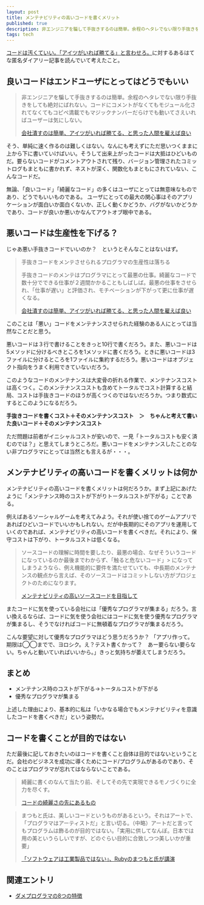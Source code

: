 ```yaml
---
layout: post
title: メンテナビリティの高いコードを書くメリット
published: true
description: 非エンジニアを騙して手抜きするのは簡単。余程のヘタレでない限り手抜きをしても絶対にばれない。コードにコメントがなくてもモジュール化されてなくてもコピペ満載でもマジックナンバーだらけでも動いてさえいればユーザーは気にしない。そう、単純に速く作るのは難しくはない。
tags: tech
---
```


[コードは汚くていい。「アイツがいれば勝てる」と言わせろ。](http://careerhack.en-japan.com/report/detail/66)に対するあるはてな匿名ダイアリー記事を読んでいて考えたこと。

良いコードはエンドユーザにとってはどうでもいい
-----
> 非エンジニアを騙して手抜きするのは簡単。余程のヘタレでない限り手抜きをしても絶対にばれない。コードにコメントがなくてもモジュール化されてなくてもコピペ満載でもマジックナンバーだらけでも動いてさえいればユーザーは気にしない。
>
> [会社潰すのは簡単、アイツがいれば勝てる、と思った人間を雇えば良い](http://anond.hatelabo.jp/20121201025247)

そう、単純に速く作るのは難しくはない。なんにも考えずにただ思いつくままに上から下に書いていけばいい。そうして出来上がったコードは大抵はひどいものだ。要らないコードがコメントアウトされて残り、バージョン管理されたコミットログもまともに書かれず、ネストが深く、関数化もまともにされていない、こんなコードだ。

無論、「良いコード」「綺麗なコード」の多くはユーザにとっては無意味なものであり、どうでもいいものである。 ユーザにとっての最大の関心事はそのアプリケーションが面白いか面白くないか、正しく動くかどうか、バグがないかどうかであり、コードが良いか悪いかなんてアウトオブ眼中である。

悪いコードは生産性を下げる？
-----
じゃあ悪い手抜きコードでいいのか？　というとそんなことはないはず。

> 手抜きコードをメンテさせられるプログラマの生産性は落ちる
> 
> 手抜きコードのメンテはプログラマにとって最悪の仕事。綺麗なコードで数十分でできる仕事が２週間かかることもしばしば。最悪の仕事をさせられ、「仕事が遅い」と評価され、モチベーションが下がって更に仕事が遅くなる。
>
> [会社潰すのは簡単、アイツがいれば勝てる、と思った人間を雇えば良い](http://anond.hatelabo.jp/20121201025247)

このことは「悪い」コードをメンテナンスさせられた経験のある人にとっては当然なことだと思う。

悪いコードは３行で書けることをきっと10行で書くだろう。また、悪いコードは5メソッドに分けるべきところを1メソッドに書くだろう。ときに悪いコードは3ファイルに分けるところを1ファイルに集約するだろう。悪いコードはオブジェクト指向をうまく利用できていないだろう。

このようなコードのメンテナンスは大変骨の折れる作業で、メンテナンスコストは高くつく。このメンテナンスコストも含めてトータルでコスト計算すると結局、コストは手抜きコードのほうが高くつくのではないだろうか。つまり数式にするとこのようになるだろう。

**手抜きコードを書くコスト＋そのメンテナンスコスト　＞　ちゃんと考えて書いた良いコード＋そのメンテナンスコスト**

ただ問題は前者がイニシャルコストが安いので、一見「トータルコストも安く済むのでは？」と思えてしまうところだ。悪いコードをメンテナンスしたことのない非プログラマにとっては当然とも言えるが・・・。

メンテナビリティの高いコードを書くメリットは何か
-------
メンテナビリティの高いコードを書くメリットは何だろうか。まず上記にあげたように「メンテナンス時のコストが下がりトータルコストが下がる」ことである。

例えばあるソーシャルゲームを考えてみよう。それが使い捨てのゲームアプリであればひどいコードでいいかもしれない。だが中長期的にそのアプリを運用していくのであれば、メンテナビリティの高いコードを書くべきだ。それにより、保守コストは下がり、トータルコストは低くなる。

> ソースコードの理解に時間を要したり、最悪の場合、なぜそういうコードになっているのか最後までわからず、「触ると危ないコード」> になってしまうようなら、例え機能的に要件を満たせていても、中長期のメンテナンスの観点から言えば、そのソースコードはコミットしない方がプロジェクトのためになります。
>
> [メンテナビリティの高いソースコードを目指して](http://blog.livedoor.jp/lalha/archives/50435614.html)

またコードに気を使っている会社には「優秀なプログラマが集まる」だろう。言い換えるならば、コードに気を使う会社にはコードに気を使う優秀なプログラマが集まるし、そうでなければコードに無頓着なプログラマが集まるだろう。

こんな要望に対して優秀なプログラマはどう思うだろうか？ 「アプリ作って。期限は◯◯までで、ヨロシク。え？テスト書くかって？　あー要らない要らない。ちゃんと動いていればいいから。」きっと気持ちが萎えてしまうだろう。

まとめ
-------
* メンテナンス時のコストが下がる→トータルコストが下がる
* 優秀なプログラマが集まる

上述した理由により、基本的に私は「いかなる場合でもメンテナビリティを意識したコードを書くべきだ」という姿勢だ。

コードを書くことが目的ではない
-------
ただ最後に記しておきたいのはコードを書くこと自体は目的ではないということだ。会社のビジネスを成功に導くためにコード/プログラムがあるのであり、そのことはプログラマが忘れてはならないことである。

> 綺麗に書くのなんて当たり前、そしてその先で実現できるモノづくりに全力を尽くす。
>
> [コードの綺麗さの先にあるもの](http://kyuns.hatenablog.com/entry/2012/11/30/143037)

> まつもと氏は、美しいコードというものがあるという。それはアートで、「プログラマはアーティストだ」と言い切る。（中略）アートだと言ってもプログラムは飾るのが目的ではない。「実用に供してなんぼ。日本では用の美というらしいですが、どのぐらい目的に合致しつつ美しいかが重要」
>
> [「ソフトウェアは工業製品ではない」、Rubyのまつもと氏が講演](http://www.atmarkit.co.jp/news/200904/10/matz.html)

関連エントリ
-------
* [ダメプログラマの8つの特徴](http://blog.toshimaru.net/8/)
